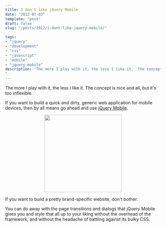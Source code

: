 ```yaml
---
title: I don't like jQuery Mobile
date: "2012-07-03"
template: "post"
draft: false
slug: "/posts/2012/i-dont-like-jquery-mobile/"

tags:
- "jquery"
- "development"
- "css"
- "javascript"
- "mobile"
- "jquery-mobile"
description: "The more I play with it, the less I like it.  The concept is nice and all, but it's too inflexible."
---
```

The more I play with it, the less I like it.  The concept is nice and all, but it's too inflexible.

If you want to build a quick and dirty, generic web application for mobile devices, then by all means go ahead and use [jQuery Mobile](http://www.jquerymobile.com/).

<p style="text-align:center"><img src="http://jquerymobile.com/test/docs/_assets/images/jquery-logo.png" width="250"/></p>

If you want to build a pretty brand-specific website, don't bother.

You can do away with the page transitions and dialogs that jQuery Mobile gives you and style that all up to your liking without the overhead of the framework, and without the headache of battling against its bulky CSS.